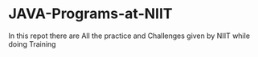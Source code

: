 # JAVA-Programs-at-NIIT
In this repot there are All the practice and Challenges given by NIIT while doing Training
